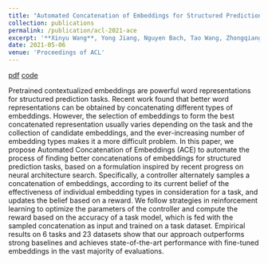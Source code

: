 ```yaml
---
title: "Automated Concatenation of Embeddings for Structured Prediction"
collection: publications
permalink: /publication/acl-2021-ace
excerpt: '**Xinyu Wang**, Yong Jiang, Nguyen Bach, Tao Wang, Zhongqiang Huang, Fei Huang, Kewei Tu.'
date: 2021-05-06
venue: 'Proceedings of ACL'
---
```


<!-- [pdf](https://arxiv.org/pdf/1906.07880.pdf)
[code](https://github.com/wangxinyu0922/Second_Order_SDP)
[bibtex](https://www.aclweb.org/anthology/P19-1454.bib) -->
[pdf](http://arxiv.org/abs/2010.05006)
[code](https://github.com/Alibaba-NLP/ACE)


Pretrained contextualized embeddings are powerful word representations for structured prediction tasks. Recent work found that better word representations can be obtained by concatenating different types of embeddings. However, the selection of embeddings to form the best concatenated representation usually varies depending on the task and the collection of candidate embeddings, and the ever-increasing number of embedding types makes it a more difficult problem. In this paper, we propose Automated Concatenation of Embeddings (ACE) to automate the process of finding better concatenations of embeddings for structured prediction tasks, based on a formulation inspired by recent progress on neural architecture search. Specifically, a controller alternately samples a concatenation of embeddings, according to its current belief of the effectiveness of individual embedding types in consideration for a task, and updates the belief based on a reward. We follow strategies in reinforcement learning to optimize the parameters of the controller and compute the reward based on the accuracy of a task model, which is fed with the sampled concatenation as input and trained on a task dataset. Empirical results on 6 tasks and 23 datasets show that our approach outperforms strong baselines and achieves state-of-the-art performance with fine-tuned embeddings in the vast majority of evaluations.